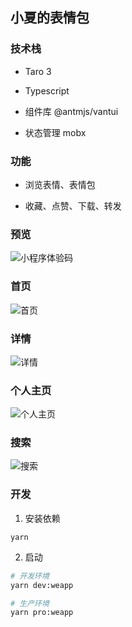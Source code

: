 ## 小夏的表情包

### 技术栈

- Taro 3

- Typescript

- 组件库 @antmjs/vantui

- 状态管理 mobx

### 功能

- 浏览表情、表情包

- 收藏、点赞、下载、转发

### 预览

![小程序体验码](https://image.xjq.icu/2022/5/2/1651475007776_gh_fa006b2ef940_258.jpeg)

### 首页

![首页](https://image.xjq.icu/2022/6/15/1655283195761_%E9%A6%96%E9%A1%B5.jpg)

### 详情

![详情](https://image.xjq.icu/2022/6/15/1655283198732_%E8%AF%A6%E6%83%85.jpg)

### 个人主页

![个人主页](https://image.xjq.icu/2022/6/15/1655283200299_%E4%B8%AA%E4%BA%BA%E4%B8%BB%E9%A1%B5.jpg)

### 搜索

![搜索](https://image.xjq.icu/2022/6/15/1655283201989_%E6%90%9C%E7%B4%A2.jpg)

### 开发

1. 安装依赖

```
yarn
```

2. 启动

```bash
# 开发环境
yarn dev:weapp

# 生产环境
yarn pro:weapp
```
